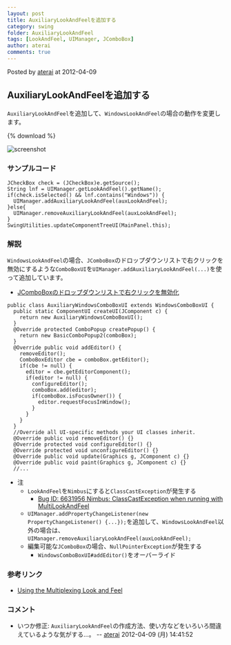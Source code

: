 ```yaml
---
layout: post
title: AuxiliaryLookAndFeelを追加する
category: swing
folder: AuxiliaryLookAndFeel
tags: [LookAndFeel, UIManager, JComboBox]
author: aterai
comments: true
---
```


Posted by [aterai](http://terai.xrea.jp/aterai.html) at 2012-04-09

## AuxiliaryLookAndFeelを追加する
`AuxiliaryLookAndFeel`を追加して、`WindowsLookAndFeel`の場合の動作を変更します。

{% download %}

![screenshot](https://lh4.googleusercontent.com/-SxIyCqWRFhk/T4JxXw96NSI/AAAAAAAABLQ/gM_5mjZPn1o/s800/AuxiliaryLookAndFeel.png)

### サンプルコード
<pre class="prettyprint"><code>JCheckBox check = (JCheckBox)e.getSource();
String lnf = UIManager.getLookAndFeel().getName();
if(check.isSelected() &amp;&amp; lnf.contains("Windows")) {
  UIManager.addAuxiliaryLookAndFeel(auxLookAndFeel);
}else{
  UIManager.removeAuxiliaryLookAndFeel(auxLookAndFeel);
}
SwingUtilities.updateComponentTreeUI(MainPanel.this);
</code></pre>

### 解説
`WindowsLookAndFeel`の場合、`JComboBox`のドロップダウンリストで右クリックを無効にするような`ComboBoxUI`を`UIManager.addAuxiliaryLookAndFeel(...)`を使って追加しています。

- [JComboBoxのドロップダウンリストで右クリックを無効化](http://terai.xrea.jp/Swing/DisableRightClick.html)

<!-- dummy comment line for breaking list -->

<pre class="prettyprint"><code>public class AuxiliaryWindowsComboBoxUI extends WindowsComboBoxUI {
  public static ComponentUI createUI(JComponent c) {
    return new AuxiliaryWindowsComboBoxUI();
  }
  @Override protected ComboPopup createPopup() {
    return new BasicComboPopup2(comboBox);
  }
  @Override public void addEditor() {
    removeEditor();
    ComboBoxEditor cbe = comboBox.getEditor();
    if(cbe != null) {
      editor = cbe.getEditorComponent();
      if(editor != null) {
        configureEditor();
        comboBox.add(editor);
        if(comboBox.isFocusOwner()) {
          editor.requestFocusInWindow();
        }
      }
    }
  }
  //Override all UI-specific methods your UI classes inherit.
  @Override public void removeEditor() {}
  @Override protected void configureEditor() {}
  @Override protected void unconfigureEditor() {}
  @Override public void update(Graphics g, JComponent c) {}
  @Override public void paint(Graphics g, JComponent c) {}
  //...
</code></pre>

- 注
    - `LookAndFeel`を`Nimbus`にすると`ClassCastException`が発生する
        - [Bug ID: 6631956 Nimbus: ClassCastException when running with MultiLookAndFeel](http://bugs.sun.com/bugdatabase/view_bug.do?bug_id=6631956)
    - `UIManager.addPropertyChangeListener(new PropertyChangeListener() {...});`を追加して、`WindowsLookAndFeel`以外の場合は、`UIManager.removeAuxiliaryLookAndFeel(auxLookAndFeel);`
    - 編集可能な`JComboBox`の場合、`NullPointerException`が発生する
        - `WindowsComboBoxUI#addEditor()`をオーバーライド

<!-- dummy comment line for breaking list -->

### 参考リンク
- [Using the Multiplexing Look and Feel](http://docs.oracle.com/javase/7/docs/api/javax/swing/plaf/multi/doc-files/multi_tsc.html)

<!-- dummy comment line for breaking list -->

### コメント
- いつか修正: `AuxiliaryLookAndFeel`の作成方法、使い方などをいろいろ間違えているような気がする…。 -- [aterai](http://terai.xrea.jp/aterai.html) 2012-04-09 (月) 14:41:52

<!-- dummy comment line for breaking list -->

